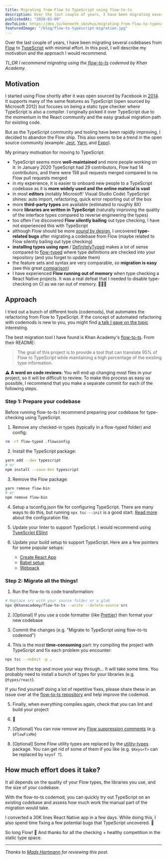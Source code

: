 ```yaml
---
title: Migrating from Flow to TypeScript using flow-to-ts
description: Over the last couple of years, I have been migrating several codebases from Flow to TypeScript with minimal effort. In this post, I will describe my motivation and the approach I would recommend.
publishedAt: "2020-02-09"
devToLink: https://dev.to/kenneth_skovhus/migrating-from-flow-to-typescript-using-flow-to-ts-532p
featuredImage: "/blog/flow-to-typescript-migration.jpg"
---
```


Over the last couple of years, I have been migrating several codebases from [Flow](https://flow.org/en/) to [TypeScript](https://www.typescriptlang.org/) with minimal effort. In this post, I will describe my motivation and the approach I would recommend.

_TL;DR I recommend migrating using the [flow-to-ts](https://github.com/Khan/flow-to-ts) codemod by Khan Academy._

## Motivation

I started using Flow shortly after it was open sourced by Facebook in [2014](https://engineering.fb.com/web/flow-a-new-static-type-checker-for-javascript/). It supports many of the same features as TypeScript (open sourced by Microsoft 2012) but focuses on being a static type checker where TypeScript is also a compiler. I originally picked it over TypeScript due to the momentum in the React community and the easy gradual migration path for existing code.

But as the TypeScript community and tooling have been rapidly improving, I decided to abandon the Flow ship. This also seems to be a trend in the open source community (example: [Jest](https://github.com/facebook/jest/issues/7807), [Yarn](https://dev.to/arcanis/introducing-yarn-2-4eh1), and [Expo](https://github.com/expo/expo/issues/2164)).

My primary motivation for moving to TypeScript:

- TypeScript seems more **well-maintained** and more people working on it: In January 2020 TypeScript had 29 contributors, Flow had 14 contributors, and there were 156 pull requests merged compared to no Flow pull requests merged
- in my experience, it is easier to onboard new people to a TypeScript codebase as it is **more widely used and the online material is vast**
- in most **editors** (notably Microsoft' Visual Studio Code) TypeScript shines: auto import, refactoring, quick error reporting out of the box
- more **third-party types** are available (estimated to roughly 8X)
- more **libraries are written in TypeScript** (naturally improving the quality of the interface types compared to reverse engineering the types)
- too often I've discovered **Flow silently bailing** out type checking, I have not experienced this with TypeScript
- although Flow should be more [_sound_ by design](https://github.com/facebook/flow/issues/7365#issuecomment-454956694), I uncovered **type-related bugs** after migrating a codebase from Flow (maybe related to Flow silently bailing out type checking)
- **installing types using npm** / [DefinitelyTyped](https://github.com/DefinitelyTyped/DefinitelyTyped) makes a lot of sense compared to [flow-typed](https://github.com/flow-typed/flow-typed) where type definitions are checked into your repository (and you forget to update them)
- the feature sets and syntax are very comparable, so **migration is easy** (see this great [comparison](https://github.com/niieani/typescript-vs-flowtype))
- I have experienced **Flow running out of memory** when type checking a React Native projects. It was a real defeat that I needed to disable type-checking on CI as we ran out of memory. 🤦🏼‍♂️

## Approach

I tried out a bunch of different tools (codemods), that automates the refactoring from Flow to TypeScript. If the concept of automated refactoring with codemods is new to you, you might find [a talk I gave on the topic](https://www.youtube.com/watch?v=eMI0UBav8Q4) interesting.

The best migration tool I have found is Khan Academy's [flow-to-ts](https://github.com/Khan/flow-to-ts). From their README:

> The goal of this project is to provide a tool that can translate 95% of Flow to TypeScript while maintaining a high percentage of the existing type information.

**⚠️ A word on code reviews**: You will end up changing most files in your project, so it will be difficult to review. To make this process as easy as possible, I recommend that you make a separate commit for each of the following steps.

### Step 1: Prepare your codebase

Before running flow-to-ts I recommend preparing your codebase for type-checking using TypeScript.

1. Remove any checked-in types (typically in a flow-typed folder) and config:

```bash
rm -rf flow-typed .flowconfig
```

2. Install the TypeScript package:

```bash
yarn add --dev typescript
# or
npm install --save-dev typescript
```

3. Remove the Flow package:

```bash
yarn remove flow-bin
# or
npm remove flow-bin
```

4. Setup a tsconfig.json file for configuring TypeScript. There are many ways to do this, but running `npx tsc --init` is a good start. [Read more](https://www.typescriptlang.org/docs/handbook/tsconfig-json.html) about the configuration file.

5. Update your linter to support TypeScript. I would recommend using [TypeScript ESlint](https://github.com/typescript-eslint/typescript-eslint)

6. Update your build setup to support TypeScript. Here are a few pointers for some popular setups:
   - [Create React App](https://create-react-app.dev/docs/adding-typescript/)
   - [Babel setup](https://devblogs.microsoft.com/typescript/typescript-and-babel-7/)
   - [Webpack](https://webpack.js.org/guides/typescript/)

### Step 2: Migrate all the things!

1. Run the flow-to-ts code transformation:

```bash
# Replace src with your source folder or a glob
npx @khanacademy/flow-to-ts --write --delete-source src
```

2. [Optional] If you use a code formatter (like [Prettier](https://prettier.io/)) then format your new codebase

3. Commit the changes (e.g. "Migrate to TypeScript using flow-to-ts codemod")

4. This is the most **time-consuming** part: try compiling the project with TypeScript and fix each problem you encounter:

```bash
npx tsc --noEmit -p .
```

Start from the top and move your way through... It will take some time. You probably need to install a bunch of types for your libraries (e.g. `@types/react`).

If you find yourself doing a lot of repetitive fixes, please share these in an issue over at the [flow-to-ts repository](https://github.com/Khan/flow-to-ts) and help improve the codemod.

5. Finally, when everything compiles again, check that you can lint and build your project

6. 🥂

7. [Optional] You can now remove any [Flow suppression comments](https://flow.org/en/docs/config/options/#toc-suppress-comment-regex) (e.g. `$FlowFixMe`)

8. [Optional] Some Flow utility types are replaced by the [utility-types](https://github.com/piotrwitek/utility-types) package. You can get rid of some of them if you like (e.g. `$Keys<T>` can be replaced by `keyof T`).

## How much effort does it take?

It all depends on the quality of your Flow types, the libraries you use, and the size of your codebase.

With the flow-to-ts codemod, you can quickly try out TypeScript on an existing codebase and assess how much work the manual part of the migration would take.

I converted a 30K lines React Native app in a few days. While doing this, I also spend time fixing a few potential bugs that TypeScript uncovered. 🎁

So long Flow! 👋 And thanks for all the checking + healthy competition in the static type space.

---

_Thanks to [Mads Hartmann](https://twitter.com/mads_hartmann) for reviewing this post._
